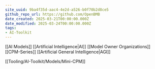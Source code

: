 ```yaml
---
site_uuid: 9ba4f35d-aac4-4e2d-a526-b0f70b2d8ce5
github_repo_url: https://github.com/OpenBMB
date_created: 2025-03-21T00:00:00.000Z
date_modified: 2025-03-24T00:00:00.000Z
tags:
- AI-Toolkit
---
```




[[AI Models]]
[[Artificial Intelligence|AI]]
[[Model Owner Organizations]]
[[CPM-Series]]
[[Artificial General Intelligence|AGI]]

[[Tooling/AI-Toolkit/Models/Mini-CPM]]